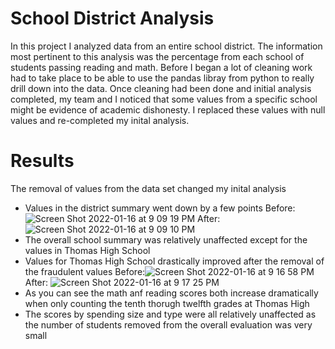 # School District Analysis
In this project I analyzed data from an entire school district. The information most pertinent to this analysis was the percentage from each school of students passing reading and math. Before I began a lot of cleaning work had to take place to be able to use the pandas libray from python to really drill down into the data. Once cleaning had been done and initial analysis completed, my team and I noticed that some values from a specific school might be evidence of academic dishonesty. I replaced these values with null values and re-completed my inital analysis. 
# Results
The removal of values from the data set changed my inital analysis
* Values in the district summary went down by a few points Before:![Screen Shot 2022-01-16 at 9 09 19 PM](https://user-images.githubusercontent.com/65744738/149689953-7cf01a5c-74e8-43bd-aadd-8e7c74ad7a05.png)
After:![Screen Shot 2022-01-16 at 9 09 10 PM](https://user-images.githubusercontent.com/65744738/149689949-fc3dfcba-7921-4773-9be4-aa880def6b9b.png)
* The overall school summary was relatively unaffected except for the values in Thomas High School
* Values for Thomas High School drastically improved after the removal of the fraudulent values Before:![Screen Shot 2022-01-16 at 9 16 58 PM](https://user-images.githubusercontent.com/65744738/149690631-ea1e286f-0219-41ae-a42b-8ef31b72312f.png)
After: ![Screen Shot 2022-01-16 at 9 17 25 PM](https://user-images.githubusercontent.com/65744738/149690634-b6fc542e-d0d6-4f19-bee6-fa806654ba47.png)
* As you can see the math anf reading scores both increase dramatically when only counting the tenth thorugh twelfth grades at Thomas High
* The scores by spending size and type were all relatively unaffected as the number of students removed from the overall evaluation was very small
#
